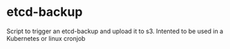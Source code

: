 # etcd-backup
Script to trigger an etcd-backup and upload it to s3. Intented to be used in a Kubernetes or linux cronjob 
